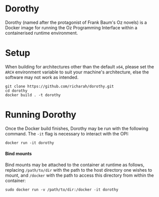 # Dorothy
Dorothy (named after the protagonist of Frank Baum's Oz novels) is a Docker image for running the Oz Programming Interface within a containerised runtime environment.

# Setup
When building for architectures other than the default `x64`, please set the `ARCH` environment variable to suit your machine's architecture, else the software may not work as intended.
```
git clone https://github.com/richarah/dorothy.git
cd dorothy
docker build . -t dorothy
```

# Running Dorothy
Once the Docker build finishes, Dorothy may be run with the following command. The `-it` flag is necessary to interact with the OPI:
```
docker run -it dorothy
```
#### Bind mounts
Bind mounts may be attached to the container at runtime as follows, replacing `/path/to/dir` with the path to the host directory one wishes to mount, and `/docker` with the path to access this directory from within the container:
```
sudo docker run -v /path/to/dir:/docker -it dorothy
```
